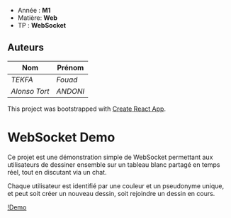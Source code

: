 - Année : **M1**
- Matière: **Web**
- TP : **WebSocket**

## Auteurs
| Nom     | Prénom        | 
|---------|---------------|
| *TEKFA* | *Fouad* |
| *Alonso Tort* | *ANDONI* |

This project was bootstrapped with [Create React App](https://github.com/facebookincubator/create-react-app).

# WebSocket Demo

Ce projet est une démonstration simple de WebSocket permettant aux utilisateurs de dessiner ensemble sur un tableau blanc partagé en temps réel, tout en discutant via un chat. 

Chaque utilisateur est identifié par une couleur et un pseudonyme unique, et peut soit créer un nouveau dessin, soit rejoindre un dessin en cours.


[!Demo](Demo.gif)

